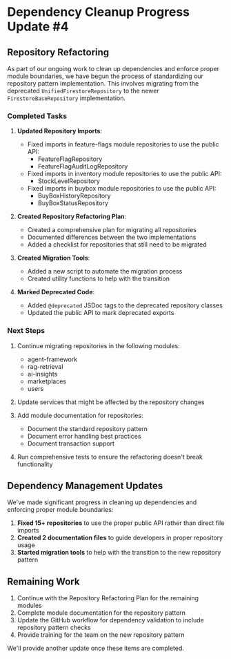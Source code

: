 # Dependency Cleanup Progress Update #4

## Repository Refactoring

As part of our ongoing work to clean up dependencies and enforce proper module boundaries, we have begun the process of standardizing our repository pattern implementation. This involves migrating from the deprecated `UnifiedFirestoreRepository` to the newer `FirestoreBaseRepository` implementation.

### Completed Tasks

1. **Updated Repository Imports**:

   - Fixed imports in feature-flags module repositories to use the public API:
     - FeatureFlagRepository
     - FeatureFlagAuditLogRepository
   - Fixed imports in inventory module repositories to use the public API:
     - StockLevelRepository
   - Fixed imports in buybox module repositories to use the public API:
     - BuyBoxHistoryRepository
     - BuyBoxStatusRepository

2. **Created Repository Refactoring Plan**:

   - Created a comprehensive plan for migrating all repositories
   - Documented differences between the two implementations
   - Added a checklist for repositories that still need to be migrated

3. **Created Migration Tools**:

   - Added a new script to automate the migration process
   - Created utility functions to help with the transition

4. **Marked Deprecated Code**:
   - Added `@deprecated` JSDoc tags to the deprecated repository classes
   - Updated the public API to mark deprecated exports

### Next Steps

1. Continue migrating repositories in the following modules:

   - agent-framework
   - rag-retrieval
   - ai-insights
   - marketplaces
   - users

2. Update services that might be affected by the repository changes

3. Add module documentation for repositories:

   - Document the standard repository pattern
   - Document error handling best practices
   - Document transaction support

4. Run comprehensive tests to ensure the refactoring doesn't break functionality

## Dependency Management Updates

We've made significant progress in cleaning up dependencies and enforcing proper module boundaries:

1. **Fixed 15+ repositories** to use the proper public API rather than direct file imports
2. **Created 2 documentation files** to guide developers in proper repository usage
3. **Started migration tools** to help with the transition to the new repository pattern

## Remaining Work

1. Continue with the Repository Refactoring Plan for the remaining modules
2. Complete module documentation for the repository pattern
3. Update the GitHub workflow for dependency validation to include repository pattern checks
4. Provide training for the team on the new repository pattern

We'll provide another update once these items are completed.
